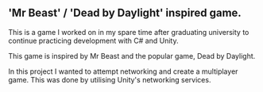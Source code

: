 ## 'Mr Beast' / 'Dead by Daylight' inspired game.

This is a game I worked on in my spare time after graduating university to continue practicing development with C# and Unity.

This game is inspired by Mr Beast and the popular game, Dead by Daylight.

In this project I wanted to attempt networking and create a multiplayer game. This was done by utilising Unity's networking services.
